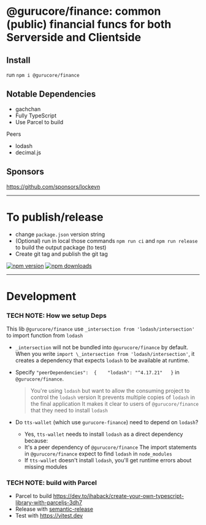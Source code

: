 # @gurucore/finance: common (public) financial funcs for both Serverside and Clientside

## Install

run `npm i @gurucore/finance`

## Notable Dependencies

- gachchan
- Fully TypeScript
- Use Parcel to build

Peers

- lodash
- decimal.js

## Sponsors

https://github.com/sponsors/lockevn

---

# To publish/release

- change `package.json` version string
- (Optional) run in local those commands `npm run ci` and `npm run release` to build the output package (to test)
- Create git tag and publish the git tag

[![npm version](https://badgen.net/npm/v/@gurucore/finance)](https://npm.im/@gurucore/finance) [![npm downloads](https://badgen.net/npm/dt/@gurucore/finance)](https://npm.im/@gurucore/finance)

---

# Development

### TECH NOTE: How we setup Deps

This lib `@gurucore/finance` use `_intersection from 'lodash/intersection'` to import function from `lodash`

- `_intersection` will not be bundled into `@gurucore/finance` by default. When you write `import \_intersection from 'lodash/intersection'`, it creates a dependency that expects `lodash` to be available at runtime.

- Specify `"peerDependencies":  {    "lodash": "^4.17.21"   }`​ in `@gurucore/finance`.

  > You're using `lodash` but want to allow the consuming project to control the `lodash` version
  > It prevents multiple copies of `lodash` in the final application
  > It makes it clear to users of `@gurucore/finance` that they need to install `lodash`

- Do `tts-wallet` (which use `gurucore-finance`) need to depend on `lodash`?

  - Yes, `tts-wallet` needs to install `lodash` as a direct dependency because:
  - It's a peer dependency of `@gurucore/finance`
    The import statements in `@gurucore/finance` expect to find `lodash` in `node_modules`
  - If `tts-wallet` doesn't install `lodash`, you'll get runtime errors about missing modules

### TECH NOTE: build with Parcel

- Parcel to build https://dev.to/ihaback/create-your-own-typescript-library-with-parceljs-3dh7
- Release with [semantic-release](https://npm.im/semantic-release)
- Test with https://vitest.dev
